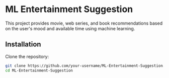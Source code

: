 # ML Entertainment Suggestion

This project provides movie, web series, and book recommendations based on the user's mood and available time using machine learning.

## Installation

Clone the repository:

```sh
git clone https://github.com/your-username/ML-Entertainment-Suggestion.git
cd ML-Entertainment-Suggestion
